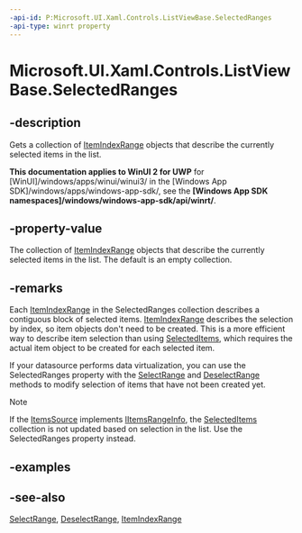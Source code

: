 ```yaml
---
-api-id: P:Microsoft.UI.Xaml.Controls.ListViewBase.SelectedRanges
-api-type: winrt property
---
```


<!-- Property syntax
public Windows.Foundation.Collections.IVectorView<Windows.UI.Xaml.Data.ItemIndexRange> SelectedRanges { get; }
-->

# Microsoft.UI.Xaml.Controls.ListViewBase.SelectedRanges

## -description
Gets a collection of [ItemIndexRange](../microsoft.ui.xaml.data/itemindexrange.md) objects that describe the currently selected items in the list.

**This documentation applies to WinUI 2 for UWP** for [WinUI]/windows/apps/winui/winui3/ in the [Windows App SDK]/windows/apps/windows-app-sdk/, see the **[Windows App SDK namespaces]/windows/windows-app-sdk/api/winrt/**.

## -property-value
The collection of [ItemIndexRange](../microsoft.ui.xaml.data/itemindexrange.md) objects that describe the currently selected items in the list. The default is an empty collection.

## -remarks
Each [ItemIndexRange](../microsoft.ui.xaml.data/itemindexrange.md) in the SelectedRanges collection describes a contiguous block of selected items. [ItemIndexRange](../microsoft.ui.xaml.data/itemindexrange.md) describes the selection by index, so item objects don't need to be created. This is a more efficient way to describe item selection than using [SelectedItems](listviewbase_selecteditems.md), which requires the actual item object to be created for each selected item.

If your datasource performs data virtualization, you can use the SelectedRanges property with the [SelectRange](listviewbase_selectrange_118136163.md) and [DeselectRange](listviewbase_deselectrange_183074056.md) methods to modify selection of items that have not been created yet.

> [!NOTE]
> If the [ItemsSource](itemscontrol_itemssource.md) implements [IItemsRangeInfo](../microsoft.ui.xaml.data/iitemsrangeinfo.md), the [SelectedItems](listviewbase_selecteditems.md) collection is not updated based on selection in the list. Use the SelectedRanges property instead.

## -examples

## -see-also
[SelectRange](listviewbase_selectrange_118136163.md), [DeselectRange](listviewbase_deselectrange_183074056.md), [ItemIndexRange](../microsoft.ui.xaml.data/itemindexrange.md)
